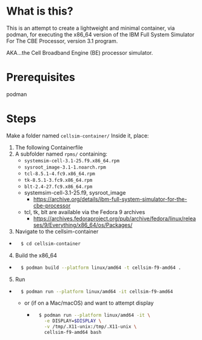 # What is this?
This is an attempt to create a lightweight and minimal container, via podman, for executing the x86_64 version of the IBM Full System Simulator For The CBE Processor, version 3.1 program. 

AKA...the Cell Broadband Engine (BE) processor simulator.

# Prerequisites
podman

# Steps 
Make a folder named `cellsim-container/`
Inside it, place:

1. The following Containerfile
2. A subfolder named `rpms/` containing:
    - `systemsim-cell-3.1-25.f9.x86_64.rpm`
    - `sysroot_image-3.1-1.noarch.rpm`
    - `tcl-8.5.1-4.fc9.x86_64.rpm`
    - `tk-8.5.1-3.fc9.x86_64.rpm`
    - `blt-2.4-27.fc9.x86_64.rpm`
    - systemsim-cell-3.1-25.f9, sysroot_image
      - https://archive.org/details/ibm-full-system-simulator-for-the-cbe-processor
    - tcl, tk, blt are available via the Fedora 9 archives
      - https://archives.fedoraproject.org/pub/archive/fedora/linux/releases/9/Everything/x86_64/os/Packages/
3. Navigate to the cellsim-container
  - ```zsh 
      $ cd cellsim-container 
    ```

4. Build the x86_64
  - ```zsh 
      $ podman build --platform linux/amd64 -t cellsim-f9-amd64 .
    ```
5. Run
  - ```zsh 
      $ podman run --platform linux/amd64 -it cellsim-f9-amd64
    ```
    - or (if on a Mac/macOS) and want to attempt display
      - ```zsh
          $ podman run --platform linux/amd64 -it \
            -e DISPLAY=$DISPLAY \
            -v /tmp/.X11-unix:/tmp/.X11-unix \
            cellsim-f9-amd64 bash 
        ```


